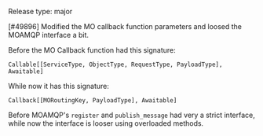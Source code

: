 Release type: major

[#49896] Modified the MO callback function parameters and loosed the MOAMQP interface a bit.


Before the MO Callback function had this signature:
```
Callable[[ServiceType, ObjectType, RequestType, PayloadType], Awaitable]
```
While now it has this signature:
```
Callback[[MORoutingKey, PayloadType], Awaitable]
```

Before MOAMQP's `register` and `publish_message` had very a strict interface,
while now the interface is looser using overloaded methods.
